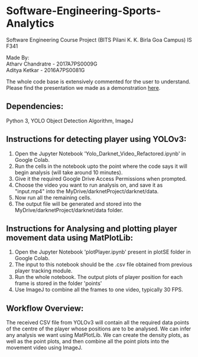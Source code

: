 # Software-Engineering-Sports-Analytics

Software Engineering Course Project (BITS Pilani K. K. Birla Goa Campus) IS F341

Made By: <br>
Atharv Chandratre - 2017A7PS0009G<br>
Aditya Ketkar - 2016A7PS0081G

The whole code base is extensively commented for the user to understand.<br>
Please find the presentation we made as a demonstration [here](https://drive.google.com/open?id=1iUKAe-FciQwLEO7u4xrviWrpK8NAjZwY).
## Dependencies:

Python 3, YOLO Object Detection Algorithm, ImageJ

## Instructions for detecting player using YOLOv3:

1. Open the Jupyter Notebook 'Yolo_Darknet_Video_Refactored.ipynb' in Google Colab.
2. Run the cells in the notebook upto the point where the code says it will begin analysis (will take around 10 minutes).
3. Give it the required Google Drive Access Permissions when prompted.
4. Choose the video you want to run analysis on, and save it as "input.mp4" into the MyDrive/darknetProject/darknet/data.
5. Now run all the remaining cells.
6. The output file will be generated and stored into the MyDrive/darknetProject/darknet/data folder.

## Instructions for Analysing and plotting player movement data using MatPlotLib:

1. Open the Jupyter Notebook 'plotPlayer.ipynb' present in plotSE folder in Google Colab.
2. The input to this notebook should be the .csv file obtained from previous player tracking module.
3. Run the whole notebook. The output plots of player position for each frame is stored in the folder 'points'
4. Use ImageJ to combine all the frames to one video, typically 30 FPS.

## Workflow Overview:
The received CSV file from YOLOv3 will contain all the required data points of the centre of the player whose positions are to be analysed. We can infer any analysis we want using MatPlotLib.
We can create the density plots, as well as the point plots, and then combine all the point plots into the movement video using ImageJ.
